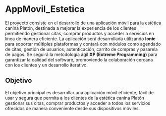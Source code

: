 # AppMovil_Estetica
El proyecto consiste en el desarrollo de una aplicación móvil para la estética canina Platón, destinada a mejorar la experiencia de los clientes permitiendo gestionar citas, comprar productos y acceder a servicios en línea de manera eficiente. La aplicación será desarrollada utilizando **Ionic** para soportar múltiples plataformas y contará con módulos como agendado de citas, gestión de usuarios, autenticación, carrito de compras y pasarela de pagos. Se seguirá la metodología ágil **XP (Extreme Programming)** para garantizar la calidad del software, promoviendo la colaboración cercana con los clientes y un desarrollo iterativo.

## Objetivo
El objetivo principal es desarrollar una aplicación móvil eficiente, fácil de usar y segura que permita a los clientes de la estética canina Platón gestionar sus citas, comprar productos y acceder a todos los servicios ofrecidos de manera conveniente desde sus dispositivos móviles.
